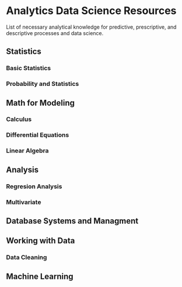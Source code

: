 # Analytics Data Science Resources
List of necessary analytical knowledge for predictive, prescriptive, and descriptive processes and data science.

## Statistics
 ### Basic Statistics
 ### Probability and Statistics


## Math for Modeling

### Calculus
### Differential Equations
### Linear Algebra

## Analysis

### Regresion Analysis
### Multivariate
### 


## Database Systems and Managment


## Working with Data

### Data Cleaning


## Machine Learning


